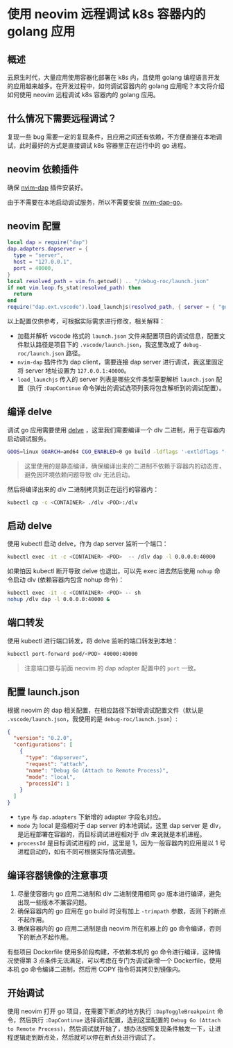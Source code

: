 # 使用 neovim 远程调试 k8s 容器内的 golang 应用

## 概述

云原生时代，大量应用使用容器化部署在 k8s 内，且使用 golang 编程语言开发的应用越来越多。在开发过程中，如何调试容器内的 golang 应用呢？本文将介绍如何使用 neovim 远程调试 k8s 容器内的 golang 应用。

## 什么情况下需要远程调试？

复现一些 bug 需要一定的复现条件，且应用之间还有依赖，不方便直接在本地调试，此时最好的方式是直接调试 k8s 容器里正在运行中的 go 进程。

## neovim 依赖插件

确保 [nvim-dap](https://github.com/mfussenegger/nvim-dap) 插件安装好。

由于不需要在本地启动调试服务，所以不需要安装 [nvim-dap-go](https://github.com/leoluz/nvim-dap-go)。

## neovim 配置

```lua
local dap = require("dap")
dap.adapters.dapserver = {
  type = "server",
  host = "127.0.0.1",
  port = 40000,
}
local resolved_path = vim.fn.getcwd() .. "/debug-roc/launch.json"
if not vim.loop.fs_stat(resolved_path) then
  return
end
require("dap.ext.vscode").load_launchjs(resolved_path, { server = { "go" } })
```

以上配置仅供参考，可根据实际需求进行修改，相关解释：

* 加载并解析 vscode 格式的 `launch.json` 文件来配置项目的调试信息，配置文件默认路径是项目下的 `.vscode/launch.json`，我这里改成了 `debug-roc/launch.json` 路径。
* `nvim-dap` 插件作为 dap client，需要连接 dap server 进行调试，我这里固定将 server 地址设置为 `127.0.0.1:40000`。
* `load_launchjs` 传入的 server 列表是哪些文件类型需要解析 `launch.json` 配置（执行 `:DapContinue` 命令弹出的调试选项列表将包含解析到的调试配置）。

##  编译 delve

调试 go 应用需要使用 [delve](https://github.com/go-delve/delve) ，这里我们需要编译一个 dlv 二进制，用于在容器内启动调试服务。

```bash
GOOS=linux GOARCH=amd64 CGO_ENABLED=0 go build -ldflags '-extldflags "-static"'
```

> 这里使用的是静态编译，确保编译出来的二进制不依赖于容器内的动态库，避免因环境依赖问题导致 dlv 无法启动。

然后将编译出来的 dlv 二进制拷贝到正在运行的容器内：

```bash
kubectl cp -c <CONTAINER> ./dlv <POD>:/dlv
```

## 启动 delve

使用 kubectl 启动 delve，作为 dap server 监听一个端口：

```bash
kubectl exec -it -c <CONTAINER> <POD>  -- /dlv dap -l 0.0.0.0:40000
```

如果怕因 kubectl 断开导致 delve 也退出，可以先 exec 进去然后使用 `nohup` 命令启动 dlv (依赖容器内包含 nohup 命令)：

```bash
kubectl exec -it -c <CONTAINER> <POD> -- sh
nohup /dlv dap -l 0.0.0.0:40000 &
```

## 端口转发

使用 kubectl 进行端口转发，将 delve 监听的端口转发到本地：

```bash
kubectl port-forward pod/<POD> 40000:40000
```

> 注意端口要与前面 neovim 的 dap adapter 配置中的 `port` 一致。

## 配置 launch.json

根据 neovim 的 dap 相关配置，在相应路径下新增调试配置文件（默认是 `.vscode/launch.json`，我使用的是 `debug-roc/launch.json`）:

```json showLineNumbers title="launch.json"
{
  "version": "0.2.0",
  "configurations": [
    {
      "type": "dapserver",
      "request": "attach",
      "name": "Debug Go (Attach to Remote Process)",
      "mode": "local",
      "processId": 1
    }
  ]
}
```

* `type` 与 `dap.adapters` 下新增的 adapter 字段名对应。
* `mode` 为 local 是指相对于 dap server 的本地调试，这里 dap server 是 dlv，是远程部署在容器的，而目标调试进程相对于 dlv 来说就是本机进程。
* `processId` 是目标调试进程的 pid，这里是 1，因为一般容器内的应用是以 1 号进程启动的，如有不同可根据实际情况调整。

## 编译容器镜像的注意事项

1. 尽量使容器内 go 应用二进制和 dlv 二进制使用相同 go 版本进行编译，避免出现一些版本不兼容问题。
2. 确保容器内的 go 应用在 go build 时没有加上 `-trimpath` 参数，否则下的断点不起作用。
3. 确保容器内的 go 应用二进制是由 neovim 所在机器上的 go 命令编译，否则下的断点不起作用。

有些项目 Dockerfile 使用多阶段构建，不依赖本机的 go 命令进行编译，这种情况使得第 3 点条件无法满足，可以考虑在专门为调试新增一个 Dockerfile，使用本机 go 命令编译二进制，然后用 COPY 指令将其拷贝到镜像内。

## 开始调试

使用 neovim 打开 go 项目，在需要下断点的地方执行 `:DapToggleBreakpoint` 命令，然后执行 `:DapContinue` 选择调试配置，选到这里配置的 `Debug Go (Attach to Remote Process)`，然后调试就开始了，想办法按照复现条件触发一下，让进程逻辑走到断点处，然后就可以停在断点处进行调试了。
